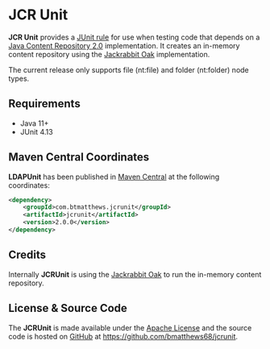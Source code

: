 JCR Unit
========

**JCR Unit** provides a [JUnit rule](https://github.com/junit-team/junit/wiki/Rules) for use when testing code that
depends on a [Java Content Repository 2.0](https://jcp.org/en/jsr/detail?id=283) implementation. It creates an in-memory
content repository using the [Jackrabbit Oak](https://jackrabbit.apache.org/oak/) implementation.

The current release only supports file (nt:file) and folder (nt:folder) node types.

Requirements
------------

* Java 11+
* JUnit 4.13

Maven Central Coordinates
-------------------------
**LDAPUnit** has been published in [Maven Central](http://search.maven.org) at the following
coordinates:

```xml
<dependency>
    <groupId>com.btmatthews.jcrunit</groupId>
    <artifactId>jcrunit</artifactId>
    <version>2.0.0</version>
</dependency>
```

Credits
-------
Internally **JCRUnit** is using the [Jackrabbit Oak](https://jackrabbit.apache.org/oak/) to run the in-memory content
repository.

License & Source Code
---------------------
The **JCRUnit** is made available under the
[Apache License](http://www.apache.org/licenses/LICENSE-2.0.html) and the source code is hosted on
[GitHub](http://github.com) at https://github.com/bmatthews68/jcrunit.